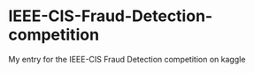 # IEEE-CIS-Fraud-Detection-competition
My entry for the IEEE-CIS Fraud Detection competition on kaggle 

